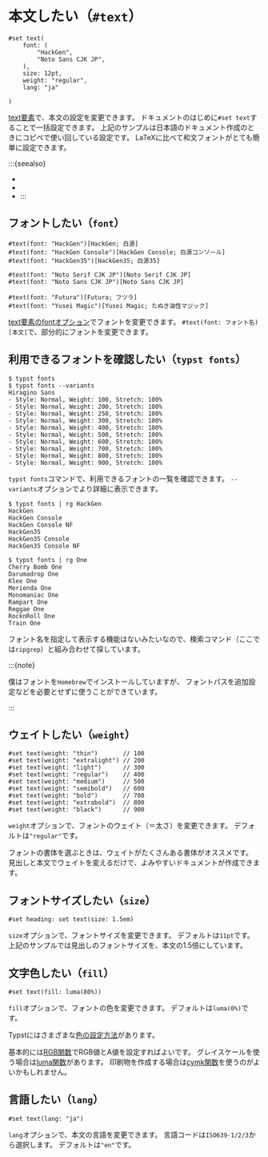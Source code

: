 # 本文したい（``#text``）

```typst
#set text(
    font: (
        "HackGen",
        "Noto Sans CJK JP",
    ),
    size: 12pt,
    weight: "regular",
    lang: "ja"

)
```

[text要素](https://typst.app/docs/reference/text/text/)で、本文の設定を変更できます。
ドキュメントのはじめに``#set text``することで一括設定できます。
上記のサンプルは日本語のドキュメント作成のときにコピペで使い回している設定です。
LaTeXに比べて和文フォントがとても簡単に設定できます。

:::{seealso}

- [](../latex/latex-luatexja.md)
- [](../latex/latex-luatexja-preset.md)
- [](../latex/latex-luatexja-fontspec.md)
:::

## フォントしたい（``font``）

```typst
#text(font: "HackGen")[HackGen; 白源]
#text(font: "HackGen Console")[HackGen Console; 白源コンソール]
#text(font: "HackGen35")[HackGen35; 白源35]

#text(font: "Noto Serif CJK JP")[Noto Serif CJK JP]
#text(font: "Noto Sans CJK JP")[Noto Sans CJK JP]

#text(font: "Futura")[Futura; フツラ]
#text(font: "Yusei Magic")[Yusei Magic; たぬき油性マジック]
```

[text要素のfontオプション](https://typst.app/docs/reference/text/text/#parameters-font)でフォントを変更できます。
``#text(font: フォント名)[本文]``で、部分的にフォントを変更できます。

## 利用できるフォントを確認したい（``typst fonts``）

```console
$ typst fonts
$ typst fonts --variants
Hiragino Sans
- Style: Normal, Weight: 100, Stretch: 100%
- Style: Normal, Weight: 200, Stretch: 100%
- Style: Normal, Weight: 250, Stretch: 100%
- Style: Normal, Weight: 300, Stretch: 100%
- Style: Normal, Weight: 400, Stretch: 100%
- Style: Normal, Weight: 500, Stretch: 100%
- Style: Normal, Weight: 600, Stretch: 100%
- Style: Normal, Weight: 700, Stretch: 100%
- Style: Normal, Weight: 800, Stretch: 100%
- Style: Normal, Weight: 900, Stretch: 100%
```

``typst fonts``コマンドで、利用できるフォントの一覧を確認できます。
``--variants``オプションでより詳細に表示できます。

```console
$ typst fonts | rg HackGen
HackGen
HackGen Console
HackGen Console NF
HackGen35
HackGen35 Console
HackGen35 Console NF

$ typst fonts | rg One
Cherry Bomb One
Darumadrop One
Klee One
Merienda One
Monomaniac One
Rampart One
Reggae One
RocknRoll One
Train One
```

フォント名を指定して表示する機能はないみたいなので、検索コマンド（ここでは``ripgrep``）と組み合わせて探しています。

:::{note}

僕はフォントを``Homebrew``でインストールしていますが、
フォントパスを追加設定などを必要とせずに使うことができています。

:::

## ウェイトしたい（``weight``）

```typst
#set text(weight: "thin")       // 100
#set text(weight: "extralight") // 200
#set text(weight: "light")      // 300
#set text(weight: "regular")    // 400
#set text(weight: "medium")     // 500
#set text(weight: "semibold")   // 600
#set text(weight: "bold")       // 700
#set text(weight: "extrabold")  // 800
#set text(weight: "black")      // 900
```

``weight``オプションで、フォントのウェイト（＝太さ）を変更できます。
デフォルトは``"regular"``です。

フォントの書体を選ぶときは、ウェイトがたくさんある書体がオススメです。
見出しと本文でウェイトを変えるだけで、よみやすいドキュメントが作成できます。

## フォントサイズしたい（``size``）

```typst
#set heading: set text(size: 1.5em)
```

``size``オプションで、フォントサイズを変更できます。
デフォルトは``11pt``です。
上記のサンプルでは見出しのフォントサイズを、本文の1.5倍にしています。

## 文字色したい（``fill``）

```typst
#set text(fill: luma(80%))
```

``fill``オプションで、フォントの色を変更できます。
デフォルトは``luma(0%)``です。

Typstにはさまざまな[色の設定方法](https://typst.app/docs/reference/visualize/color/)があります。

基本的には[RGB関数](https://typst.app/docs/reference/visualize/color/#definitions-rgb)でRGB値とA値を設定すればよいです。
グレイスケールを使う場合は[luma関数](https://typst.app/docs/reference/visualize/color/#definitions-luma)があります。
印刷物を作成する場合は[cymk関数](https://typst.app/docs/reference/visualize/color/#definitions-cmyk)を使うのがよいかもしれません。

## 言語したい（``lang``）

```typst
#set text(lang: "ja")
```

``lang``オプションで、本文の言語を変更できます。
言語コードは``ISO639-1/2/3``から選択します。
デフォルトは``"en"``です。
